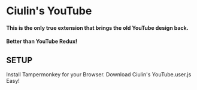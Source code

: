 # Ciulin's YouTube
#### This is the only true extension that brings the old YouTube design back. 
#### Better than YouTube Redux! 

## SETUP

Install Tampermonkey for your Browser.
Download Ciulin's YouTube.user.js
Easy!


